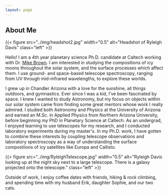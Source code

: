 ```yaml
---
layout: page
---
```


## About Me

{{< figure src="../img/headshot2.jpg" width="0.5" alt="Headshot of Ryleigh Davis" class="left" >}} 

Hello! I am a 4th year planetary science Ph.D. candidate at Caltech working with Dr. [Mike Brown](https://mikebrown.caltech.edu/). I am interested in studying the compositions of icy moons throughout the solar system, and the surface processes which affect them. I use ground- and space-based telescope spectroscopy, ranging from UV through mid-infrared wavelengths, to explore these worlds.

I grew up in Chandler Arizona with a love for the sunshine, all things outdoors, and gymnastics. Ever since I was a kid, I’ve been fascinated by space. I knew I wanted to study Astronomy, but my focus on objects within our solar system came from finding some great mentors whose work I really admired. I studied both Astronomy and Physics at the University of Arizona and earned an M.Sc. in Applied Physics from Northern Arizona University, before beginning my PhD in Planetary Science at Caltech. As an undergrad, I enjoyed learning to use telescopes for my research, and I conducted laboratory experiments during my master's. In my Ph.D. work, I have gotten to combine these interests by coupling telescope observations and laboratory spectroscopy as a way of understanding the surface compostiions of icy satellites like Europa and Callisto.

{{< figure src="../img/RyleighTelescope.jpg" width="0.5" alt="Ryleigh Davis looking up at the night sky next to a large telescope. There is a galaxy projected onto the telescope." class="left" >}} 

Outside of work, I enjoy coffee dates with friends, hiking & rock climbing, and spending time with my husband Erik, daughter Sophie, and our two cats.